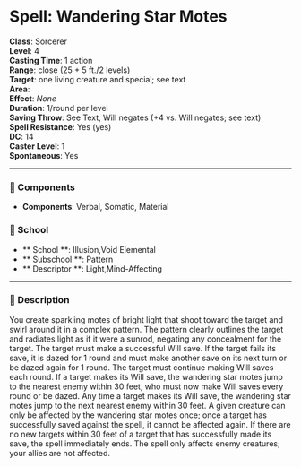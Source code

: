 
# Spell: Wandering Star Motes
**Class**: Sorcerer  
**Level**: 4  
**Casting Time**: 1 action  
**Range**: close (25 + 5 ft./2 levels)  
**Target**: one living creature and special; see text  
**Area**:   
**Effect**: _None_  
**Duration**: 1/round per level  
**Saving Throw**: See Text, Will negates (+4 vs. Will negates; see text)  
**Spell Resistance**: Yes (yes)  
**DC**: 14  
**Caster Level**: 1  
**Spontaneous**: Yes

---

### 🔮 Components
- **Components**: Verbal, Somatic, Material

### 🏫 School
- ** School **: Illusion,Void Elemental
- ** Subschool **: Pattern
- ** Descriptor **: Light,Mind-Affecting
---

### 📜 Description
You create sparkling motes of bright light that shoot toward the target and swirl around it in a complex pattern. The pattern clearly outlines the target and radiates light as if it were a sunrod, negating any concealment for the target. The target must make a successful Will save. If the target fails its save, it is dazed for 1 round and must make another save on its next turn or be dazed again for 1 round. The target must continue making Will saves each round. If a target makes its Will save, the wandering star motes jump to the nearest enemy within 30 feet, who must now make Will saves every round or be dazed. Any time a target makes its Will save, the wandering star motes jump to the next nearest enemy within 30 feet. A given creature can only be affected by the wandering star motes once; once a target has successfully saved against the spell, it cannot be affected again. If there are no new targets within 30 feet of a target that has successfully made its save, the spell immediately ends. The spell only affects enemy creatures; your allies are not affected.
